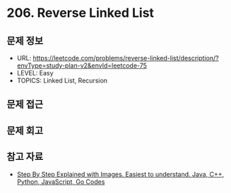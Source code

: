# 206. Reverse Linked List

## 문제 정보

- URL: https://leetcode.com/problems/reverse-linked-list/description/?envType=study-plan-v2&envId=leetcode-75
- LEVEL: Easy
- TOPICS: Linked List, Recursion

## 문제 접근

## 문제 회고

## 참고 자료

- [Step By Step Explained with Images. Easiest to understand. Java, C++, Python, JavaScript, Go Codes](https://leetcode.com/problems/reverse-linked-list/solutions/5612752/step-by-step-explained-with-images-easiest-to-understand-java-c-python-javascript-go-codes/?envType=study-plan-v2&envId=leetcode-75)
